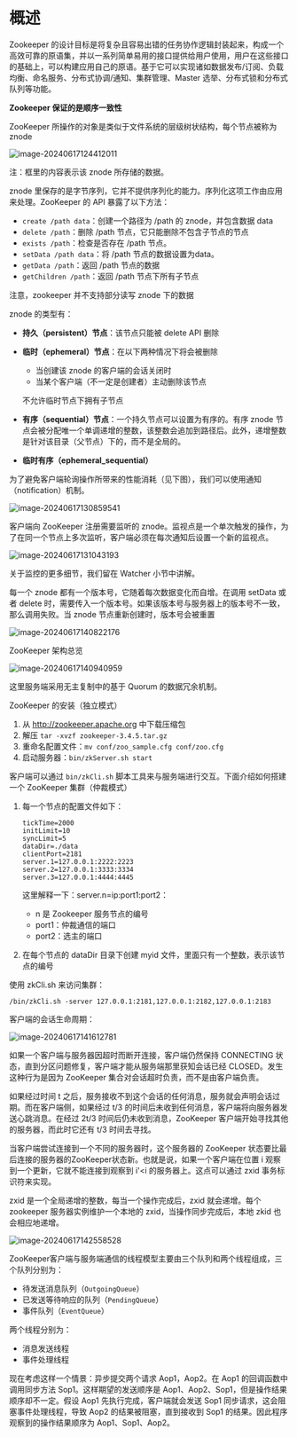 # 概述

Zookeeper 的设计目标是将复杂且容易出错的任务协作逻辑封装起来，构成一个高效可靠的原语集，并以一系列简单易用的接口提供给用户使用，用户在这些接口的基础上，可以构建应用自己的原语。基于它可以实现诸如数据发布/订阅、负载均衡、命名服务、分布式协调/通知、集群管理、Master 选举、分布式锁和分布式队列等功能。

**Zookeeper 保证的是顺序一致性**

ZooKeeper 所操作的对象是类似于文件系统的层级树状结构，每个节点被称为 znode

![image-20240617124412011](assets/image-20240617124412011.png)

注：框里的内容表示该 znode 所存储的数据。

znode 里保存的是字节序列，它并不提供序列化的能力。序列化这项工作由应用来处理。ZooKeeper 的 API 暴露了以下方法：

- `create /path data`：创建一个路径为 /path 的 znode，并包含数据 data
- `delete /path`：删除 /path 节点，它只能删除不包含子节点的节点
- `exists /path`：检查是否存在 /path 节点。
- `setData /path data`：将 /path 节点的数据设置为data。
- `getData /path`：返回 /path 节点的数据
- `getChildren /path`：返回 /path 节点下所有子节点

注意，zookeeper 并不支持部分读写 znode 下的数据

znode 的类型有：

- **持久（persistent）节点**：该节点只能被 delete API 删除

- **临时（ephemeral）节点**：在以下两种情况下将会被删除

  - 当创建该 znode 的客户端的会话关闭时
  - 当某个客户端（不一定是创建者）主动删除该节点

  不允许临时节点下拥有子节点

- **有序（sequential）节点**：一个持久节点可以设置为有序的。有序 znode 节点会被分配唯一个单调递增的整数，该整数会追加到路径后。此外，递增整数是针对该目录（父节点）下的，而不是全局的。

- **临时有序（ephemeral_sequential）**



为了避免客户端轮询操作所带来的性能消耗（见下图），我们可以使用通知（notification）机制。

![image-20240617130859541](assets/image-20240617130859541.png)

客户端向 ZooKeeper 注册需要监听的 znode。监视点是一个单次触发的操作，为了在同一个节点上多次监听，客户端必须在每次通知后设置一个新的监视点。

![image-20240617131043193](assets/image-20240617131043193.png)

关于监控的更多细节，我们留在 Watcher 小节中讲解。



每一个 znode 都有一个版本号，它随着每次数据变化而自增。在调用 setData 或者 delete 时，需要传入一个版本号。如果该版本号与服务器上的版本号不一致，那么调用失败。当 znode 节点重新创建时，版本号会被重置

![image-20240617140822176](assets/image-20240617140822176.png)



ZooKeeper 架构总览

![image-20240617140940959](assets/image-20240617140940959.png)

这里服务端采用无主复制中的基于 Quorum 的数据冗余机制。



ZooKeeper 的安装（独立模式）

1. 从 http://zookeeper.apache.org 中下载压缩包
2. 解压 `tar -xvzf zookeeper-3.4.5.tar.gz`
3. 重命名配置文件：`mv conf/zoo_sample.cfg conf/zoo.cfg`
4. 启动服务器：`bin/zkServer.sh start`

客户端可以通过 `bin/zkCli.sh` 脚本工具来与服务端进行交互。下面介绍如何搭建一个 ZooKeeper 集群（仲裁模式）

1. 每一个节点的配置文件如下：

   ~~~shell
   tickTime=2000
   initLimit=10
   syncLimit=5
   dataDir=./data
   clientPort=2181
   server.1=127.0.0.1:2222:2223
   server.2=127.0.0.1:3333:3334
   server.3=127.0.0.1:4444:4445
   ~~~

   这里解释一下：server.n=ip:port1:port2：

   - n 是 Zookeeper 服务节点的编号
   - port1：仲裁通信的端口
   - port2：选主的端口

2. 在每个节点的 dataDir 目录下创建 myid 文件，里面只有一个整数，表示该节点的编号

使用 zkCli.sh 来访问集群：

~~~shell
/bin/zkCli.sh -server 127.0.0.1:2181,127.0.0.1:2182,127.0.0.1:2183
~~~





客户端的会话生命周期：

![image-20240617141612781](assets/image-20240617141612781.png)

如果一个客户端与服务器因超时而断开连接，客户端仍然保持 CONNECTING 状态，直到分区问题修复，客户端才能从服务端那里获知会话已经 CLOSED。发生这种行为是因为 ZooKeeper 集合对会话超时负责，而不是由客户端负责。

如果经过时间 t 之后，服务接收不到这个会话的任何消息，服务就会声明会话过期。而在客户端侧，如果经过 t/3 的时间后未收到任何消息，客户端将向服务器发送心跳消息。在经过 2t/3 时间后仍未收到消息，ZooKeeper 客户端开始寻找其他的服务器，而此时它还有 t/3 时间去寻找。

当客户端尝试连接到一个不同的服务器时，这个服务器的 ZooKeeper 状态要比最后连接的服务器的ZooKeeper状态新。也就是说，如果一个客户端在位置 i 观察到一个更新，它就不能连接到观察到 i'<i 的服务器上。这点可以通过 zxid 事务标识符来实现。

zxid 是一个全局递增的整数，每当一个操作完成后，zxid 就会递增。每个 zookeeper 服务器实例维护一个本地的 zxid，当操作同步完成后，本地 zkid 也会相应地递增。

![image-20240617142558528](./assets/image-20240617142558528.png)



ZooKeeper客户端与服务端通信的线程模型主要由三个队列和两个线程组成，三个队列分别为：

- 待发送消息队列（`OutgoingQueue`）
- 已发送等待响应的队列（`PendingQueue`）
- 事件队列（`EventQueue`）

两个线程分别为：

- 消息发送线程
- 事件处理线程

现在考虑这样一个情景：异步提交两个请求 Aop1，Aop2。在 Aop1 的回调函数中调用同步方法 Sop1。这样期望的发送顺序是 Aop1、Aop2、Sop1，但是操作结果顺序却不一定。假设 Aop1 先执行完成，客户端就会发送 Sop1 同步请求，这会阻塞事件处理线程，导致 Aop2 的结果被阻塞，直到接收到 Sop1 的结果。因此程序观察到的操作结果顺序为 Aop1、Sop1、Aop2。
